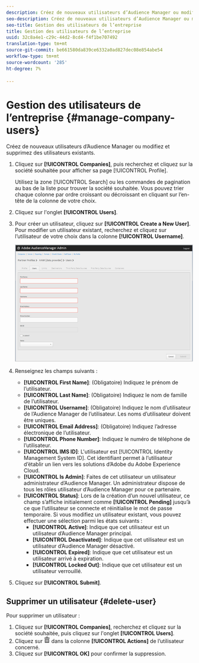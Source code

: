 ```yaml
---
description: Créez de nouveaux utilisateurs d’Audience Manager ou modifiez et supprimez des utilisateurs existants.
seo-description: Créez de nouveaux utilisateurs d’Audience Manager ou modifiez et supprimez des utilisateurs existants.
seo-title: Gestion des utilisateurs de l’entreprise
title: Gestion des utilisateurs de l’entreprise
uuid: 32c8a4e1-c29c-44d2-8cd4-f4f1be707492
translation-type: tm+mt
source-git-commit: be661580da839ce6332a0ad827dec08e854abe54
workflow-type: tm+mt
source-wordcount: '285'
ht-degree: 7%

---
```



# Gestion des utilisateurs de l’entreprise {#manage-company-users}

Créez de nouveaux utilisateurs d’Audience Manager ou modifiez et supprimez des utilisateurs existants.

<!-- t_manage_company_users.xml -->

1. Cliquez sur **[!UICONTROL Companies]**, puis recherchez et cliquez sur la société souhaitée pour afficher sa page [!UICONTROL Profile].

   Utilisez la zone [!UICONTROL Search] ou les commandes de pagination au bas de la liste pour trouver la société souhaitée. Vous pouvez trier chaque colonne par ordre croissant ou décroissant en cliquant sur l’en-tête de la colonne de votre choix.
1. Cliquez sur l&#39;onglet **[!UICONTROL Users]**.
1. Pour créer un utilisateur, cliquez sur **[!UICONTROL Create a New User]**. Pour modifier un utilisateur existant, recherchez et cliquez sur l’utilisateur de votre choix dans la colonne **[!UICONTROL Username]**.

   ![](assets/users.png)

1. Renseignez les champs suivants :

   * **[!UICONTROL First Name]**: (Obligatoire) Indiquez le prénom de l’utilisateur.
   * **[!UICONTROL Last Name]**: (Obligatoire) Indiquez le nom de famille de l’utilisateur.
   * **[!UICONTROL Username]**: (Obligatoire) Indiquez le nom d’utilisateur de l’Audience Manager de l’utilisateur. Les noms d’utilisateur doivent être uniques.
   * **[!UICONTROL Email Address]**: (Obligatoire) Indiquez l’adresse électronique de l’utilisateur.
   * **[!UICONTROL Phone Number]**: Indiquez le numéro de téléphone de l’utilisateur.
   * **[!UICONTROL IMS ID]**: L&#39;utilisateur est  [!UICONTROL Identity Management System ID]. Cet identifiant permet à l’utilisateur d’établir un lien vers les solutions d’Adobe du Adobe Experience Cloud.
   * **[!UICONTROL Is Admin]**: Faites de cet utilisateur un utilisateur administrateur d’Audience Manager. Un administrateur dispose de tous les rôles utilisateur d’Audience Manager pour ce partenaire.
   * **[!UICONTROL Status]**: Lors de la création d’un nouvel utilisateur, ce champ s’affiche initialement comme  **[!UICONTROL Pending]** jusqu’à ce que l’utilisateur se connecte et réinitialise le mot de passe temporaire. Si vous modifiez un utilisateur existant, vous pouvez effectuer une sélection parmi les états suivants :
      * **[!UICONTROL Active]**: Indique que cet utilisateur est un utilisateur d’Audience Manager principal.
      * **[!UICONTROL Deactivated]**: Indique que cet utilisateur est un utilisateur d’Audience Manager désactivé.
      * **[!UICONTROL Expired]**: Indique que cet utilisateur est un utilisateur arrivé à expiration.
      * **[!UICONTROL Locked Out]**: Indique que cet utilisateur est un utilisateur verrouillé.

1. Cliquez sur **[!UICONTROL Submit]**.

## Supprimer un utilisateur {#delete-user}

Pour supprimer un utilisateur :

1. Cliquez sur **[!UICONTROL Companies]**, recherchez et cliquez sur la société souhaitée, puis cliquez sur l&#39;onglet **[!UICONTROL Users]**.
1. Cliquez sur ![](assets/icon_delete.png) dans la colonne **[!UICONTROL Actions]** de l’utilisateur concerné.
1. Cliquez sur **[!UICONTROL OK]** pour confirmer la suppression.